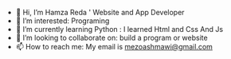 - 👋 Hi, I’m Hamza Reda ' Website and App Developer
- 👀 I’m interested: Programing
- 🌱 I’m currently learning Python : I learned Html and Css And Js
- 💞️ I’m looking to collaborate on: build a program or website
- 📫 How to reach me: My email is mezoashmawi@gmail.com

<!---
Hamza-Ashmawi/Hamza-Ashmawi is a ✨ special ✨ repository because its `README.md` (this file) appears on your GitHub profile.
You can click the Preview link to take a look at your changes.
--->
